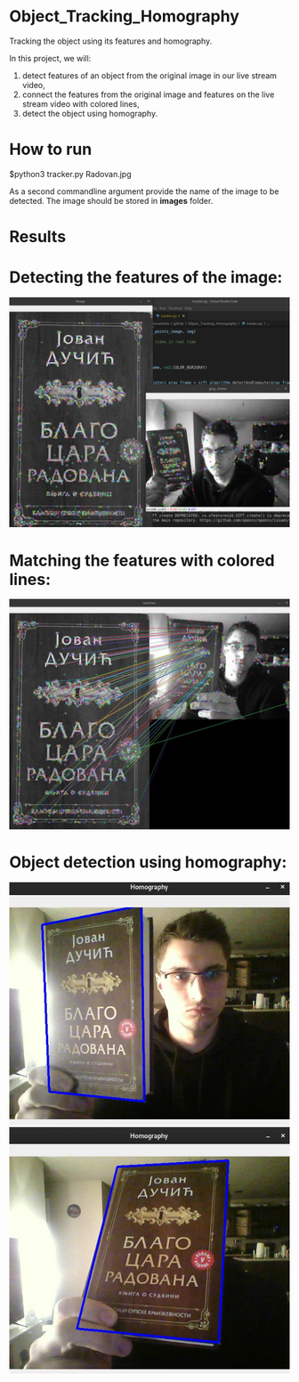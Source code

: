 # Object_Tracking_Homography
Tracking the object using its features and homography.

In this project, we will:

1. detect features of an object from the original image in our live stream video,
2. connect the features from the original image and features on the live stream video with colored lines,
3. detect the object using homography.

# How to run

$python3 tracker.py Radovan.jpg

As a second commandline argument provide the name of the image to be detected. The image should be stored in **images** folder.

# Results

# Detecting the features of the image:

![features](./readme_images/features.jpg)

# Matching the features with colored lines:

![features_mathcing](./readme_images/matches.jpg)

# Object detection using homography:

![final](./readme_images/final_1.jpg)
![final](./readme_images/final_2.jpg)

